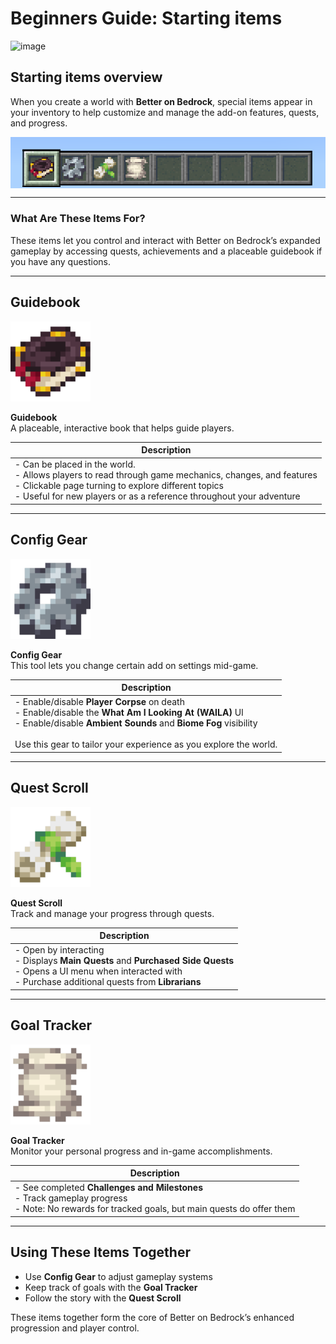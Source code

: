 # Beginners Guide: Starting items
![image](/Main/assets/banners/BetterOnBedrock_Artwork_5760x3240.png)

## Starting items overview

When you create a world with **Better on Bedrock**, special items appear in your inventory to help customize and manage the add-on features, quests, and progress.

<div style="display: flex; align-items: center;">
  <img src="/Main/assets/UI/hotbar.png" alt="Example Image">
</div>

---

### What Are These Items For?

These items let you control and interact with Better on Bedrock’s expanded gameplay by accessing quests, achievements and a placeable guidebook if you have any questions.

---

## Guidebook

<img src="/Main/assets/beginners-guide/guidebook.png" alt="Guidebook" width="128px">

**Guidebook**  
A placeable, interactive book that helps guide players.

| Description |
| --- |
| - Can be placed in the world.<br>- Allows players to read through game mechanics, changes, and features<br>- Clickable page turning to explore different topics<br>- Useful for new players or as a reference throughout your adventure |

---

## Config Gear

<img src="/Main/assets/beginners-guide/config-item.png" alt="Config Gear" width="128px">

**Config Gear**  
This tool lets you change certain add on settings mid-game.

| Description |
| --- |
| - Enable/disable **Player Corpse** on death<br>- Enable/disable the **What Am I Looking At (WAILA)** UI<br>- Enable/disable **Ambient Sounds** and **Biome Fog** visibility<br><br>Use this gear to tailor your experience as you explore the world. |

---

## Quest Scroll

<img src="/Main/assets/beginners-guide/rolled_up_quest_scroll.png" alt="Quest Scroll" width="128px">

**Quest Scroll**  
Track and manage your progress through quests.

| Description |
| --- |
| - Open by interacting<br>- Displays **Main Quests** and **Purchased Side Quests**<br>- Opens a UI menu when interacted with<br>- Purchase additional quests from **Librarians**|

---

## Goal Tracker

<img src="/Main/assets/beginners-guide/lost_journal.png" alt="Goal Tracker" width="128px">

**Goal Tracker**  
Monitor your personal progress and in-game accomplishments.

| Description |
| --- |
| - See completed **Challenges and Milestones**<br>- Track gameplay progress<br>- Note: No rewards for tracked goals, but main quests do offer them |

---



## Using These Items Together

- Use **Config Gear** to adjust gameplay systems
- Keep track of goals with the **Goal Tracker**
- Follow the story with the **Quest Scroll**

These items together form the core of Better on Bedrock’s enhanced progression and player control.
